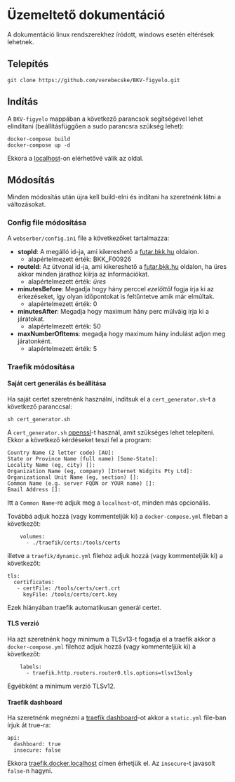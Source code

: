 # Üzemeltető dokumentáció

A dokumentáció linux rendszerekhez íródott, windows esetén eltérések lehetnek.

## Telepítés
```
git clone https://github.com/verebecske/BKV-figyelo.git
```
## Indítás
A `BKV-figyelo` mappában a következő parancsok segítségével lehet elindítani (beállításfüggően a sudo parancsra szükség lehet):
```
docker-compose build 
docker-compose up -d
```
Ekkora a [localhost](localhost)-on elérhetővé válik az oldal.

## Módosítás
Minden módosítás után újra kell build-elni és indítani ha szeretnénk látni a változásokat.

### Config file módosítása

A `webserber/config.ini` file a következőket tartalmazza:
* **stopId**: A megálló id-ja, ami kikereshető a [futar.bkk.hu](https://futar.bkk.hu/) oldalon.
    - alapértelmezett érték: BKK_F00926
* **routeId**: Az útvonal id-ja,  ami kikereshető a [futar.bkk.hu](https://futar.bkk.hu/) oldalon, ha üres akkor minden járathoz kiírja az információkat.
    - alapértelmezett érték: _üres_
* **minutesBefore**: Megadja hogy hány perccel _ezelőttől_ fogja írja ki az érkezéseket, így olyan időpontokat is feltűntetve amik már elmúltak.
    - alapértelmezett érték: 0
* **minutesAfter**: Megadja hogy maximum hány perc múlváig írja ki a járatokat.
    - alapértelmezett érték: 50
* **maxNumberOfItems**: megadja hogy maximum hány indulást adjon meg járatonként.
    - alapértelmezett érték: 5

### Traefik módosítása

#### Saját cert generálás és beállítása
Ha saját certet szeretnénk használni, indítsuk el a `cert_generator.sh`-t a következő paranccsal:
```
sh cert_generator.sh
```
A `cert_generator.sh` [openssl](https://www.openssl.org/)-t használ, amit szükséges lehet telepíteni. 
Ekkor a következő kérdéseket teszi fel a program:
```
Country Name (2 letter code) [AU]:
State or Province Name (full name) [Some-State]:                   
Locality Name (eg, city) []:
Organization Name (eg, company) [Internet Widgits Pty Ltd]:
Organizational Unit Name (eg, section) []:
Common Name (e.g. server FQDN or YOUR name) []:
Email Address []:
```
Itt a `Common Name`-re adjuk meg a `localhost`-ot, minden más opcionális.

Továbbá adjuk hozzá (vagy kommenteljük ki) a `docker-compose.yml` fileban a következőt:
```
    volumes:
      - ./traefik/certs:/tools/certs
```
illetve a `traefik/dynamic.yml` filehoz adjuk hozzá (vagy kommenteljük ki) a következőt:
```
tls:
  certificates:
   - certFile: /tools/certs/cert.crt
     keyFile: /tools/certs/cert.key
```
Ezek hiányában traefik automatikusan generál certet. 

#### TLS verzió
Ha azt szeretnénk hogy minimum a TLSv13-t fogadja el a traefik akkor a `docker-compose.yml` filehoz adjuk hozzá (vagy kommenteljük ki) a következőt:
```
    labels:
      - traefik.http.routers.router0.tls.options=tlsv13only
```
Egyébként a minimum verzió TLSv12.

#### Traefik dashboard
Ha szeretnénk megnézni a [traefik dashboard](https://doc.traefik.io/traefik/operations/dashboard/)-ot akkor a `static.yml` file-ban írjuk át true-ra:
```
api:
  dashboard: true
  insecure: false
```
Ekkora [traefik.docker.localhost](traefik.docker.localhost) címen érhetjük el.
Az `insecure`-t javasolt `false`-n hagyni.